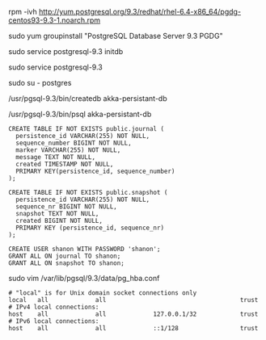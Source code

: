 rpm -ivh http://yum.postgresql.org/9.3/redhat/rhel-6.4-x86_64/pgdg-centos93-9.3-1.noarch.rpm

sudo yum groupinstall "PostgreSQL Database Server 9.3 PGDG"

sudo service postgresql-9.3 initdb

sudo service postgresql-9.3

sudo su - postgres

/usr/pgsql-9.3/bin/createdb akka-persistant-db

/usr/pgsql-9.3/bin/psql akka-persistant-db

`````
CREATE TABLE IF NOT EXISTS public.journal (
  persistence_id VARCHAR(255) NOT NULL,
  sequence_number BIGINT NOT NULL,
  marker VARCHAR(255) NOT NULL,
  message TEXT NOT NULL,
  created TIMESTAMP NOT NULL,
  PRIMARY KEY(persistence_id, sequence_number)
);

CREATE TABLE IF NOT EXISTS public.snapshot (
  persistence_id VARCHAR(255) NOT NULL,
  sequence_nr BIGINT NOT NULL,
  snapshot TEXT NOT NULL,
  created BIGINT NOT NULL,
  PRIMARY KEY (persistence_id, sequence_nr)
);

CREATE USER shanon WITH PASSWORD 'shanon';
GRANT ALL ON journal TO shanon;
GRANT ALL ON snapshot TO shanon;
`````

sudo vim /var/lib/pgsql/9.3/data/pg_hba.conf
`````
# "local" is for Unix domain socket connections only
local   all             all                                     trust
# IPv4 local connections:
host    all             all             127.0.0.1/32            trust
# IPv6 local connections:
host    all             all             ::1/128                 trust
`````

